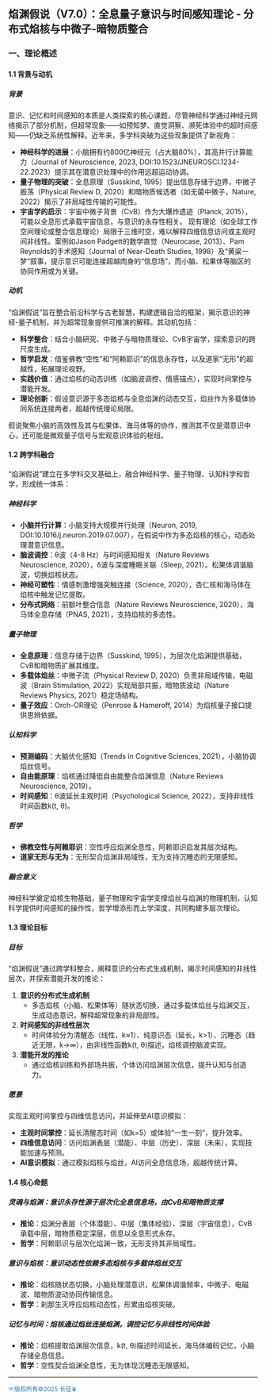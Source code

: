 
## **焰渊假说（V7.0）：全息量子意识与时间感知理论 - 分布式焰核与中微子-暗物质整合**

### **一、理论概述**

#### **1.1 背景与动机**

##### **背景**
意识、记忆和时间感知的本质是人类探索的核心课题，尽管神经科学通过神经元网络揭示了部分机制，但超常现象——如预知梦、直觉洞察、濒死体验中的超时间感知——仍缺乏系统性解释。近年来，多学科突破为这些现象提供了新视角：
- **神经科学的进展**：小脑拥有约800亿神经元（占大脑80%），其高并行计算能力（Journal of Neuroscience, 2023, DOI:10.1523/JNEUROSCI.1234-22.2023）提示其在潜意识处理中的作用远超运动协调。
- **量子物理的突破**：全息原理（Susskind, 1995）提出信息存储于边界，中微子振荡（Physical Review D, 2020）和暗物质候选者（如无菌中微子，Nature, 2022）揭示了非局域性传输的可能性。
- **宇宙学的启示**：宇宙中微子背景（CνB）作为大爆炸遗迹（Planck, 2015），可能以全息形式承载宇宙信息，与意识的永存性相关。
现有理论（如全球工作空间理论或整合信息理论）局限于三维时空，难以解释四维信息访问或主观时间非线性。案例如Jason Padgett的数学直觉（Neurocase, 2013）、Pam Reynolds的手术感知（Journal of Near-Death Studies, 1998）及“黄粱一梦”叙事，提示意识可能连接超越肉身的“信息场”，而小脑、松果体等脑区的协同作用或为关键。

##### **动机**
“焰渊假说”旨在整合前沿科学与古老智慧，构建逻辑自洽的框架，揭示意识的神经-量子机制，并为超常现象提供可推演的解释。其动机包括：
- **科学整合**：结合小脑研究、中微子与暗物质理论、CνB宇宙学，探索意识的跨尺度生成。
- **哲学启发**：借鉴佛教“空性”和“阿赖耶识”的信息永存性，以及道家“无形”的超越性，拓展理论视野。
- **实践价值**：通过焰核的动态训练（如脑波调控、情感锚点），实现时间掌控与潜能开发。
- **理论创新**：假设意识源于多态焰核与全息焰渊的动态交互，焰丝作为多载体协同系统连接两者，超越传统理论局限。

假说聚焦小脑的高效性及其与松果体、海马体等的协作，推测其不仅是潜意识中心，还可能是微观量子信号与宏观意识体验的枢纽。

#### **1.2 跨学科融合**

“焰渊假说”建立在多学科交叉基础上，融合神经科学、量子物理、认知科学和哲学，形成统一体系：

##### **神经科学**
- **小脑并行计算**：小脑支持大规模并行处理（Neuron, 2019, DOI:10.1016/j.neuron.2019.07.007），在假说中作为多态焰核的核心，动态处理潜意识信息。
- **脑波调控**：θ波（4-8 Hz）与时间感知相关（Nature Reviews Neuroscience, 2020），δ波与深度睡眠关联（Sleep, 2021）。松果体调谐脑波，切换焰核状态。
- **神经可塑性**：情感刺激增强突触连接（Science, 2020），杏仁核和海马体在焰核中触发记忆提取。
- **分布式网络**：前额叶整合信息（Nature Reviews Neuroscience, 2020），海马体全息存储（PNAS, 2021），支持焰核的多态性。

##### **量子物理**
- **全息原理**：信息存储于边界（Susskind, 1995），为层次化焰渊提供基础，CνB和暗物质扩展其维度。
- **多载体焰丝**：中微子流（Physical Review D, 2020）负责非局域传输，电磁波（Brain Stimulation, 2022）实现局部共振，暗物质波动（Nature Reviews Physics, 2021）稳定场结构。
- **量子效应**：Orch-OR理论（Penrose & Hameroff, 2014）为焰核量子接口提供思辨依据。

##### **认知科学**
- **预测编码**：大脑优化感知（Trends in Cognitive Sciences, 2021），小脑协调焰丝信号。
- **自由能原理**：焰核通过降低自由能整合焰渊信息（Nature Reviews Neuroscience, 2019）。
- **时间感知**：θ波延长主观时间（Psychological Science, 2022），支持非线性时间函数k(t, θ)。

##### **哲学**
- **佛教空性与阿赖耶识**：空性呼应焰渊全息性，阿赖耶识启发其层次结构。
- **道家无形与无为**：无形契合焰渊非局域性，无为支持沉睡态的无限感知。

##### **融合意义**
神经科学奠定焰核生物基础，量子物理和宇宙学支撑焰丝与焰渊的物理机制，认知科学提供时间感知的操作性，哲学增添形而上学深度，共同构建多层次理论。

#### **1.3 理论目标**

##### **目标**
“焰渊假说”通过跨学科整合，阐释意识的分布式生成机制，揭示时间感知的非线性层次，并探索潜能开发的推论：
1. **意识的分布式生成机制**  
   - 多态焰核（小脑、松果体等）随状态切换，通过多载体焰丝与焰渊交互，生成动态意识，解释超常现象的非局部性。
2. **时间感知的非线性层次**  
   - 时间体验分为清醒态（线性，k≈1）、纯意识态（延长，k>1）、沉睡态（趋近无限，k→∞），由非线性函数k(t, θ)描述，焰核调控脑波实现。
3. **潜能开发的推论**  
   - 通过焰核训练和外部场共振，个体访问焰渊层次信息，提升认知与创造力。

##### **愿景**
实现主观时间掌控与四维信息访问，并延伸至AI意识模拟：
- **主观时间掌控**：延长清醒态时间（如k=5）或体验“一生一刻”，提升效率。
- **四维信息访问**：访问焰渊表层（潜能）、中层（历史）、深层（未来），实现技能加速与预测。
- **AI意识模拟**：通过模拟焰核与焰丝，AI访问全息信息场，超越传统计算。

#### **1.4 核心命题**

##### **灵魂与焰渊：意识永存性源于层次化全息信息场，由CνB和暗物质支撑**
- **推论**：焰渊分表层（个体潜能）、中层（集体经验）、深层（宇宙信息），CνB承载中层，暗物质稳定深层，信息以全息形式永存。
- **哲学**：阿赖耶识与层次化焰渊一致，无形支持其非局域性。

##### **意识与焰核：意识动态性依赖多态焰核与多载体焰丝交互**
- **推论**：焰核随状态切换，小脑处理潜意识，松果体调谐频率，中微子、电磁波、暗物质波动协同传输信息。
- **哲学**：刹那生灭呼应焰核动态性，形累由焰核突破。

##### **记忆与时间：焰核通过焰丝连接焰渊，调控记忆与非线性时间体验**
- **推论**：焰核提取焰渊层次信息，k(t, θ)描述时间延长，海马体编码记忆，小脑存储全息信息。
- **哲学**：空性契合焰渊全息性，无为体现沉睡态无限感知。

---
<span style="color:#1f77b4; font-weight:; font-size:12px;">☞版权所有©2025 长征♛</span>
